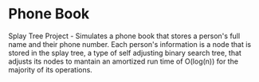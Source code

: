 # Phone Book
Splay Tree Project - Simulates a phone book that stores a person's full name and their phone number. Each person's information 
is a node that is stored in the splay tree, a type of self adjusting binary search tree, that adjusts its nodes to mantain an 
amortized run time of O(log(n)) for the majority of its operations. 

